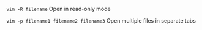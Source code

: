 `vim -R filename`
Open in read-only mode

`vim -p filename1 filename2 filename3`
Open multiple files in separate tabs